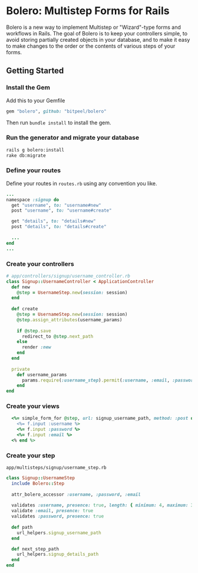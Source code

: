 # Bolero: Multistep Forms for Rails

Bolero is a new way to implement Multistep or "Wizard"-type forms and workflows in Rails.  The goal of Bolero is to keep your controllers simple, to avoid storing partially created objects in your database, and to make it easy to make changes to the order or the contents of various steps of your forms.

## Getting Started

### Install the Gem

Add this to your Gemfile

```ruby
gem "bolero", github: "bitpeel/bolero"
```

Then run `bundle install` to install the gem.

### Run the generator and migrate your database

```sh
rails g bolero:install
rake db:migrate
```

### Define your routes

Define your routes in `routes.rb` using any convention you like.

```ruby
...
namespace :signup do
  get "username", to: "username#new"
  post "username", to: "username#create"

  get "details", to: "details#new"
  post "details", to: "details#create"
  
  ...
end
...
```

### Create your controllers
```ruby
# app/controllers/signup/username_controller.rb
class Signup::UsernameController < ApplicationController
  def new
    @step = UsernameStep.new(session: session)
  end
  
  def create
    @step = UsernameStep.new(session: session)
    @step.assign_attributes(username_params)
    
    if @step.save
      redirect_to @step.next_path
    else
      render :new
    end
  end
  
  private
    def username_params
      params.require(:username_step).permit(:username, :email, :password)
    end
end
```

### Create your views
```ruby
  <%= simple_form_for @step, url: signup_username_path, method: :post do |f| %>
    <%= f.input :username %>
    <%= f.input :password %>
    <%= f.input :email %>
  <% end %>
```


### Create your step

`app/multisteps/signup/username_step.rb`

```ruby
class Signup::UsernameStep
  include Bolero::Step
  
  attr_bolero_accessor :username, :password, :email
  
  validates :username, presence: true, length: { minimum: 4, maximum: 30 }
  validate :email, presence: true
  validates :password, presence: true
  
  def path
    url_helpers.signup_username_path
  end

  def next_step_path
    url_helpers.signup_details_path
  end
end
```


